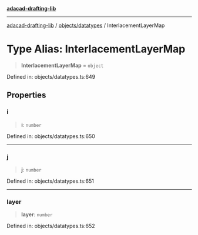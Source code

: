 [**adacad-drafting-lib**](../../../README.md)

***

[adacad-drafting-lib](../../../modules.md) / [objects/datatypes](../README.md) / InterlacementLayerMap

# Type Alias: InterlacementLayerMap

> **InterlacementLayerMap** = `object`

Defined in: objects/datatypes.ts:649

## Properties

### i

> **i**: `number`

Defined in: objects/datatypes.ts:650

***

### j

> **j**: `number`

Defined in: objects/datatypes.ts:651

***

### layer

> **layer**: `number`

Defined in: objects/datatypes.ts:652
